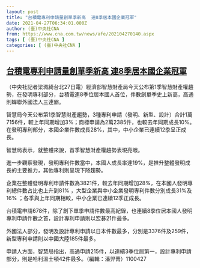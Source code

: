 ```yaml
---
layout: post
title: "台積電專利申請量創單季新高  連8季居本國企業冠軍"
date: 2021-04-27T06:34:01.000Z
author: (臺)中央社CNA
from: https://www.cna.com.tw/news/afe/202104270140.aspx
tags: [ (臺)中央社CNA ]
categories: [ (臺)中央社CNA ]
---
```

<!--1619505241000-->
[台積電專利申請量創單季新高  連8季居本國企業冠軍](https://www.cna.com.tw/news/afe/202104270140.aspx)
------

<div>
<div></div><div class="paragraph"><p>（中央社記者梁珮綺台北27日電）經濟部智慧財產局今天公布第1季智慧財產權趨勢，在發明專利部分，台積電連8季位居本國人首位，件數創單季史上新高，高通則蟬聯外國法人三連霸。</p><p>智慧局今天公布第1季智慧財產趨勢，3種專利申請（發明、新型、設計）合計1萬7156件，較上年同期增加3%；商標申請為2萬2385件，也較去年同期成長10%。在發明專利部分，本國企業件數成長28%，其中，中小企業已連續12季呈正成長。</p><p>智慧局表示，就整體來說，首季智慧財產權趨勢表現亮眼。</p><p>進一步觀察發現，發明專利件數當中，本國人成長率達19%，是推升整體發明成長的主要推力，其他專利則呈現下降趨勢。</p><p>企業在整體發明專利申請件數為3821件，較去年同期增加28%，在本國人發明專利總件數占比也上升到81% ，大型企業與中小企業發明專利件數分別成長31%及16% ；各季與上年同期相較，中小企業已連續12季正成長。</p><p>台積電申請678件，除了創下單季申請件數最高紀錄，也連續8季位居本國人發明專利申請件數之首，設計專利申請則以宏碁21件最多。</p><p>外國法人部分，發明及設計專利申請以日本件數最多，分別是3376件及259件，新型專利申請則以中國大陸185件最多。</p><p>申請人方面，智慧局指出，高通申請215件，以連續3季位居第一，設計專利申請部分，則是哈利溫士頓42件最多。（編輯：潘羿菁）1100427</p></div>
</div>
